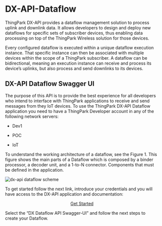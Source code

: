 # DX-API-Dataflow

ThingPark DX-API provides a dataflow management solution to process uplink and downlink data. It allows developers to design and deploy new dataflows for specific sets of subscriber devices, thus enabling data processing on top of the ThingPark Wireless solution for those devices.

Every configured dataflow is executed within a unique dataflow execution instance. That specific instance can then be associated with multiple devices within the scope of a ThingPark subscriber. A dataflow can be bidirectional, meaning an execution instance can receive and process its device’s uplinks, but also process and send downlinks to its devices.

## DX-API Dataflow Swagger UI

The purpose of this API is to provide the best experience for all developers who intend to interface with ThingPark applications to receive and send messages from they IoT devices.
To use the ThingPark DX-API Dataflow application you need to have a ThingPark Developer account in any of the following network servers:

- Dev1
  
- POC
  
- IoT
  
To understand the working architecture of a dataflow, see the Figure 1. This figure shows the main parts of a Dataflow which is composed by a binder processor, a decoder unit, and a 1-to-N connector. Components that must be defined in the application.

![dx-api dataflow scheme](https://user-images.githubusercontent.com/41436968/43260523-13949d42-90da-11e8-8196-ddb6b9352db6.jpg)

To get started follow the next link, introduce your credentials and you will have access to the DX-API application and documentation:

<p align="center">
  <a href="https://dx-api.thingpark.com/getstarted/#/">Get Started</a>
</p>

Select the “DX Dataflow API Swagger-UI” and follow the next steps to create your Dataflow.
